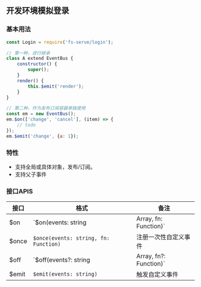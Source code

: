 ## 开发环境模拟登录

### 基本用法

```javascript
const Login = require('fs-serve/login');

// 第一种，进行继承
class A extend EventBus {
    constructor() {
        super();
    }
    render() {
        this.$emit('render');
    }
}

// 第二种，作为发布订阅容器单独使用
const em = new EventBus();
em.$on(['change', 'cancel'], (item) => {
    // todo
});
em.$emit('change', {a: 1});
```


### 特性

- 支持全局或具体对象，发布/订阅。
- 支持父子事件


### 接口APIS

接口   | 格式                                                   | 备注
----  | ------------------------------------------------------ | ---
$on   | `$on(events: string | Array<string>, fn: Function)`    | 注册自定义事件/事件列表
$once | `$once(events: string, fn: Function)`                  | 注册一次性自定义事件
$off  | `$off(events?: string | Array<string>, fn?: Function)` | 移除自定义事件/事件列表
$emit | `$emit(events: string)`                                | 触发自定义事件

